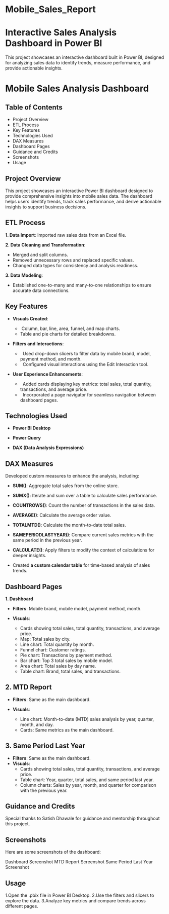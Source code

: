 # Mobile_Sales_Report

# Interactive Sales Analysis Dashboard in Power BI
This project showcases an interactive dashboard built in Power BI, designed for analyzing sales data to identify trends, measure performance, and provide actionable insights.

# Mobile Sales Analysis Dashboard
## Table of Contents
- Project Overview
- ETL Process
- Key Features
- Technologies Used
- DAX Measures
- Dashboard Pages
- Guidance and Credits
- Screenshots
- Usage
 
## Project Overview
This project showcases an interactive Power BI dashboard designed to provide comprehensive insights into mobile sales data. The dashboard helps users identify trends, track sales performance, and derive actionable insights to support business decisions.

## ETL Process
**1. Data Import**: Imported raw sales data from an Excel file.

**2. Data Cleaning and Transformation**:
- Merged and split columns.
- Removed unnecessary rows and replaced specific values.
- Changed data types for consistency and analysis readiness.
 
**3. Data Modeling**:
- Established one-to-many and many-to-one relationships to ensure accurate data connections.

## Key Features

- **Visuals Created**:
   - &nbsp;Column, bar, line, area, funnel, and map charts.
   -  Table and pie charts for detailed breakdowns.
  
- **Filters and Interactions**:
   - &nbsp; Used drop-down slicers to filter data by mobile brand, model, payment method, and month.
   - &nbsp; Configured visual interactions using the Edit Interaction tool.
  
- **User Experience Enhancements**:
   - &nbsp; Added cards displaying key metrics: total sales, total quantity, transactions, and average price.
   - &nbsp; Incorporated a page navigator for seamless navigation between dashboard pages.
  
## Technologies Used

- **Power BI Desktop**

- **Power Query**

- **DAX (Data Analysis Expressions)**
 
## DAX Measures
Developed custom measures to enhance the analysis, including:

- **SUM()**: Aggregate total sales from the online store.

- **SUMX()**: Iterate and sum over a table to calculate sales performance.

- **COUNTROWS()**: Count the number of transactions in the sales data.

- **AVERAGE()**: Calculate the average order value.
 
- **TOTALMTD()**: Calculate the month-to-date total sales.
 
- **SAMEPERIODLASTYEAR()**: Compare current sales metrics with the same period in the previous year.
 
- **CALCULATE()**: Apply filters to modify the context of calculations for deeper insights.
 
- Created **a custom calendar table** for time-based analysis of sales trends.
 
## Dashboard Pages

**1. Dashboard**

- **Filters**: Mobile brand, mobile model, payment method, month.

- **Visuals**:

    - Cards showing total sales, total quantity, transactions, and average price.
    - Map: Total sales by city.
    - Line chart: Total quantity by month.
    - Funnel chart: Customer ratings.
    - Pie chart: Transactions by payment method.
    - Bar chart: Top 3 total sales by mobile model.
    - Area chart: Total sales by day name.
    - Table chart: Brand, total sales, and transactions.

## 2. MTD Report

- **Filters**: Same as the main dashboard.

- **Visuals**:
    - Line chart: Month-to-date (MTD) sales analysis by year, quarter, month, and day.
    - Cards: Same metrics as the main dashboard.

## 3. Same Period Last Year
- **Filters**: Same as the main dashboard.
- **Visuals**:
   - Cards showing total sales, total quantity, transactions, and average price.
   - Table chart: Year, quarter, total sales, and same period last year.
   - Column charts: Sales by year, month, and quarter for comparison with the previous year.

## Guidance and Credits
Special thanks to Satish Dhawale for guidance and mentorship throughout this project.

## Screenshots
Here are some screenshots of the dashboard:

Dashboard Screenshot MTD Report Screenshot Same Period Last Year Screenshot

## Usage
1.Open the .pbix file in Power BI Desktop.
2.Use the filters and slicers to explore the data.
3.Analyze key metrics and compare trends across different pages.
